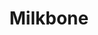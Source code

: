 ---
title: "Milkbone"
summary: "Milkbone is a group comprising Phil Scragg on bass, guitar, and keyboards, Matt Berry on keyboards and acoustic guitar, and James Sedge on drums. Phil Scragg, Matt Berry and James Sedge have been writing and recording remotely during 2020 on a new side project called Milkbone. There were no preconceptions about the material apart from initial references to artists such as Weather Report, Eno, Brand X, Gong, Mike Oldfield etc...The music came together quickly with ideas flowing right from the start. The album 'Milkbone' will initially be released only as a limited edition vinyl record that will be made available soon. A true labour of love, the trio's magical 2021 debut offers an inspired evocation of the classic early 1970s Canterbury sound fused with elements of Electronic and Fusion music . Graham Mann and Cecilia Fage guest. Milkbone is the name of musician and comedian, Matt Berry’s latest musical project. Evoking the jazz-rock stylings of Brand X, Gong, Weather Report etc... the new group features bassist Phil Scragg and drummer James Sedge alongside Berry on keyboards. You can listen to a teaser of the band's upcoming album below. Having previously worked together in Matt Berry and The Maypoles, the seeds of the idea of a group coming together on the band’s tour bus where they shared their mutual admiration for 1970s-era progressive and electronic music. “We decided to make an instrumental album that channeled/referenced our shared love of Canterbury era prog mixed with European electronica, Electric period Miles Davis as well as a love of the instruments, both acoustic and electronic, associated with those genres,” explains James Sedge. “We were aspiring to get some of the atmosphere and ‘wonkiness’ of the recordings of that era rather than the sterile precision you occasionally encounter in contemporary production. We all enjoy the sound of real instruments playing with sequenced synths - the perfection of the sequencer with the imperfections of live drums and bass. We left in all the quirky feel things, so it wouldn’t sound overproduced and polished,” says Sedge. Because of Covid restrictions, the album was recorded remotely with the players file-sharing remotely from their respective studios but Sedge says rather than letting this factor inhibit their creativity, they were able to exploit it to their advantage. “The music came together surprisingly quickly, with ideas flowing between the three of us right from the start. There was a lot of freedom to improvise and change direction. Tracks would be sent back and forth with ideas added or subtracted. Occasionally the contribution of one of us would be a complete surprise and take the music in a completely new direction.” The trio’s self-titled album will be released on a limited-edition vinyl-only album via Burning Shed though the date has yet to be finalised. You can view the album artwork and tracklisting below. “This is a studio project for now, but there are discussions about how we might bring it to a live audience in the not too distant future,” says Sedge."
image: "milkbone.jpg"
apple_music_artist_url: "https://music.apple.com/gb/artist/miilkbone/270028858"
---